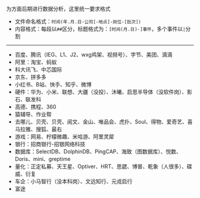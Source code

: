 
为方面后期进行数据分析，这里统一要求格式

+ 文件命名格式：`时间(年.月.日-公司[-地点]-岗位-[批次])`
+ 内容格式：每段以`##`区分，标题格式为：`[时间(月.日)-]事件`，多个事件以`|`分割

---

+ 百度、腾讯（IEG、L1、J2、wxg鸡架、视频号）、字节、美团、滴滴
+ 阿里：淘宝、蚂蚁
+ 科大讯飞、中芯国际
+ 京东、拼多多
+ 小红书、B站、快手、知乎、微博
+ 硬件：华为、小米、联想、大疆（没投）、沐曦、启思半导体（没软件岗）、影石、联发科
+ 高德、携程、360
+ 猿辅导、作业帮
+ 去哪儿、贝壳、贝壳、阅文、金山、唯品会、虎扑、Soul、得物、爱奇艺、喜马拉雅、搜狐、最右
+ 游戏：网易、柠檬微趣、米哈游、阿里灵犀
+ 银行：招商银行-招银网络科技
+ 数据库：SelectDB、DolphinDB、PingCAP、海致（图数据库）、悦数、Doris、mini、greptime
+ 量化：正定私募、天王星、Optiver、HRT、思勰、博普、乾象（人很多）、碟威、衍复
+ 车企：小马智行（没本科岗）、文远知行、元戎启行
+ 富途